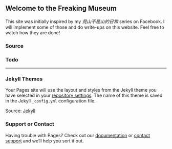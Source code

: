 ## Welcome to the Freaking Museum

This site was initially inspired by my _見山不是山的日常_ series on Facebook. 
I will implement some of those and do write-ups on this website. Feel free to watch how they are done!

### Source

### Todo


-------------------------------------------------------

### Jekyll Themes

Your Pages site will use the layout and styles from the Jekyll theme you have selected in your [repository settings](https://github.com/y2mk1ng/Freaking-Museum/settings). The name of this theme is saved in the Jekyll `_config.yml` configuration file.

Source: [Jekyll](https://jekyllrb.com/)

### Support or Contact

Having trouble with Pages? Check out our [documentation](https://docs.github.com/categories/github-pages-basics/) or [contact support](https://github.com/contact) and we’ll help you sort it out.
